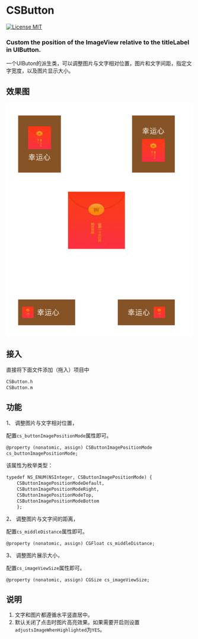 # CSButton
[![License MIT](https://img.shields.io/badge/license-MIT-green.svg?style=flat)](https://raw.githubusercontent.com/chenaiwubu/CSButton/master/LICENSE) 

### Custom the position of the ImageView relative to the titleLabel in UIButton.

一个UIButon的派生类，可以调整图片与文字相对位置，图片和文字间距，指定文字宽度，以及图片显示大小。


## 效果图

![](/Screenshot/CSButton_show.png)

## 接入

直接将下面文件添加（拖入）项目中

```
CSButton.h
CSButton.m
```

## 功能

1、 调整图片与文字相对位置，

配置`cs_buttonImagePositionMode`属性即可。

```
@property (nonatomic, assign) CSButtonImagePositionMode cs_buttonImagePositionMode;
```

该属性为枚举类型：

```
typedef NS_ENUM(NSInteger, CSButtonImagePositionMode) {
    CSButtonImagePositionModeDefault,
    CSButtonImagePositionModeRight, 
	CSButtonImagePositionModeTop,
	CSButtonImagePositionModeBottom  
    };
```

2、 调整图片与文字间的距离，

配置`cs_middleDistance`属性即可。

```
@property (nonatomic, assign) CGFloat cs_middleDistance;
```

3、 调整图片展示大小，

配置`cs_imageViewSize`属性即可。

```
@property (nonatomic, assign) CGSize cs_imageViewSize;
```

## 说明

1. 文字和图片都遵循水平竖直居中。
2. 默认关闭了点击时图片高亮效果。如果需要开启则设置`adjustsImageWhenHighlighted`为`YES`。


